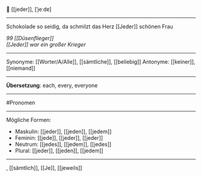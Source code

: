 👥 [[jeder]], [ˈjeːdɐ]

---
Schokolade so seidig, da schmilzt das Herz [[Jeder]] schönen Frau

*99 [[Düsenflieger]]*  
*[[Jeder]] war ein großer Krieger*  


---
Synonyme: [[Worter/A/Alle]], [[sämtliche]], [[beliebig]]
Antonyme: [[keiner]], [[niemand]]

---
**Übersetzung**:
each, every, everyone

---
#Pronomen

---
Mögliche Formen:
- Maskulin: [[jeder]], [[jeden]], [[jedem]]
- Feminin: [[jede]], [[jeder]], [[jeder]]
- Neutrum: [[jedes]], [[jedem]], [[jedes]]
- Plural: [[jeder]], [[jeden]], [[jedem]]

---

, [[sämtlich]], [[Je]], [[jeweils]]